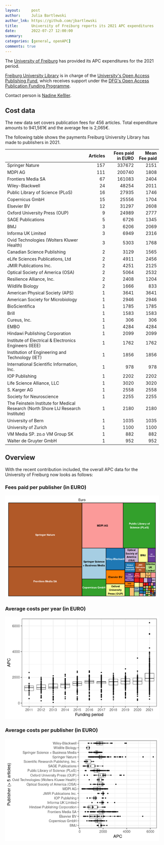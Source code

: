 ```yaml
---
layout:     post
author:     Julia Bartlewski
author_lnk: https://github.com/jbartlewski
title:      University of Freiburg reports its 2021 APC expenditures
date:       2022-07-27 12:00:00
summary:    
categories: [general, openAPC]
comments: true
---
```





The [University of Freiburg](https://www.uni-freiburg.de) has provided its APC expenditures for the 2021 period.

[Freiburg University Library](https://www.ub.uni-freiburg.de/) is in charge of the [University's Open Access Publishing Fund](https://www.ub.uni-freiburg.de/unterstuetzung/elektronisch-publizieren/open-access/publikationsfonds/), which receives support under the [DFG's Open Access Publication Funding Programme](https://www.dfg.de/en/research_funding/programmes/infrastructure/lis/open_access/infrastructure_funding/).

Contact person is [Nadine Keßler](mailto:nadine.kessler@ub.uni-freiburg.de).

## Cost data



The new data set covers publication fees for 456 articles. Total expenditure amounts to 941,561€ and the average fee is 2,065€.

The following table shows the payments Freiburg University Library has made to publishers in 2021.


|                                                                                  | Articles| Fees paid in EURO| Mean Fee paid|
|:---------------------------------------------------------------------------------|--------:|-----------------:|-------------:|
|Springer Nature                                                                   |      157|            337672|          2151|
|MDPI AG                                                                           |      111|            200740|          1808|
|Frontiers Media SA                                                                |       67|            161083|          2404|
|Wiley-Blackwell                                                                   |       24|             48254|          2011|
|Public Library of Science (PLoS)                                                  |       16|             27935|          1746|
|Copernicus GmbH                                                                   |       15|             25556|          1704|
|Elsevier BV                                                                       |       12|             31297|          2608|
|Oxford University Press (OUP)                                                     |        9|             24989|          2777|
|SAGE Publications                                                                 |        5|              6726|          1345|
|BMJ                                                                               |        3|              6206|          2069|
|Informa UK Limited                                                                |        3|              6949|          2316|
|Ovid Technologies (Wolters Kluwer Health)                                         |        3|              5303|          1768|
|Canadian Science Publishing                                                       |        2|              3129|          1565|
|eLife Sciences Publications, Ltd                                                  |        2|              4911|          2456|
|JMIR Publications Inc.                                                            |        2|              4251|          2125|
|Optical Society of America (OSA)                                                  |        2|              5064|          2532|
|Resilience Alliance, Inc.                                                         |        2|              2408|          1204|
|Wildlife Biology                                                                  |        2|              1666|           833|
|American Physical Society (APS)                                                   |        1|              3641|          3641|
|American Society for Microbiology                                                 |        1|              2946|          2946|
|BioScientifica                                                                    |        1|              1785|          1785|
|Brill                                                                             |        1|              1583|          1583|
|Cureus, Inc.                                                                      |        1|               306|           306|
|EMBO                                                                              |        1|              4284|          4284|
|Hindawi Publishing Corporation                                                    |        1|              2099|          2099|
|Institute of Electrical & Electronics Engineers (IEEE)                            |        1|              1762|          1762|
|Institution of Engineering and Technology (IET)                                   |        1|              1856|          1856|
|International Scientific Information, Inc.                                        |        1|               978|           978|
|IOP Publishing                                                                    |        1|              2202|          2202|
|Life Science Alliance, LLC                                                        |        1|              3020|          3020|
|S. Karger AG                                                                      |        1|              2558|          2558|
|Society for Neuroscience                                                          |        1|              2255|          2255|
|The Feinstein Institute for Medical Research (North Shore LIJ Research Institute) |        1|              2180|          2180|
|University of Bern                                                                |        1|              1035|          1035|
|University of Zurich                                                              |        1|              1100|          1100|
|VM Media SP. zo.o VM Group SK                                                     |        1|               882|           882|
|Walter de Gruyter GmbH                                                            |        1|               952|           952|

## Overview

With the recent contribution included, the overall APC data for the University of Freiburg now looks as follows:

### Fees paid per publisher (in EURO)

![plot of chunk tree_freiburg_2022_07_27_full](/figure/tree_freiburg_2022_07_27_full-1.png)

###  Average costs per year (in EURO)

![plot of chunk box_freiburg_2022_07_27_year_full](/figure/box_freiburg_2022_07_27_year_full-1.png)

###  Average costs per publisher (in EURO)

![plot of chunk box_freiburg_2022_07_27_publisher_full](/figure/box_freiburg_2022_07_27_publisher_full-1.png)

